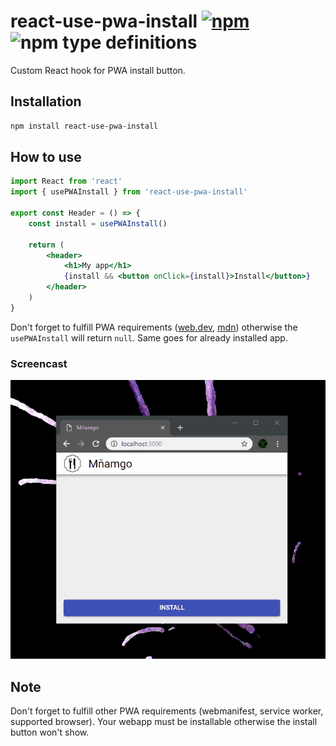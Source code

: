 # react-use-pwa-install [![npm](https://img.shields.io/npm/v/react-use-pwa-install.svg)](https://www.npmjs.com/package/react-use-pwa-install) ![npm type definitions](https://img.shields.io/npm/types/react-use-pwa-install.svg)

Custom React hook for PWA install button.

## Installation

```bash
npm install react-use-pwa-install
```

## How to use

```jsx
import React from 'react'
import { usePWAInstall } from 'react-use-pwa-install'

export const Header = () => {
	const install = usePWAInstall()

	return (
		<header>
			<h1>My app</h1>
			{install && <button onClick={install}>Install</button>}
		</header>
	)
}
```

Don't forget to fulfill PWA requirements ([web.dev](https://web.dev/install-criteria/), [mdn](https://developer.mozilla.org/en-US/docs/Web/Progressive_web_apps/Installable_PWAs)) otherwise the `usePWAInstall` will return `null`. Same goes for already installed app.

### Screencast

![UI example](https://raw.githubusercontent.com/FilipChalupa/pwa-install-handler/HEAD/screencast.gif)

## Note

Don't forget to fulfill other PWA requirements (webmanifest, service worker, supported browser). Your webapp must be installable otherwise the install button won't show.
